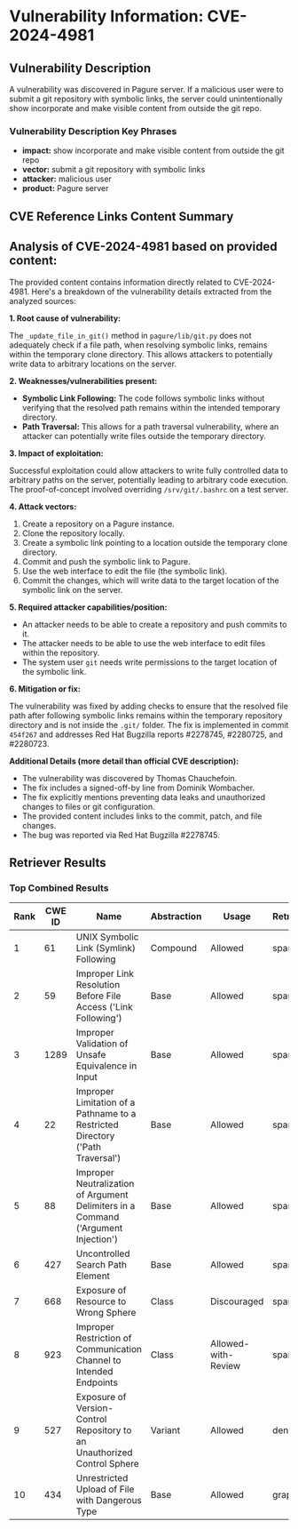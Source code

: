 # Vulnerability Information: CVE-2024-4981

## Vulnerability Description
A vulnerability was discovered in Pagure server. If a malicious user were to submit a git repository with symbolic links, the server could unintentionally show incorporate and make visible content from outside the git repo.

### Vulnerability Description Key Phrases
- **impact:** show incorporate and make visible content from outside the git repo
- **vector:** submit a git repository with symbolic links
- **attacker:** malicious user
- **product:** Pagure server

## CVE Reference Links Content Summary
## Analysis of CVE-2024-4981 based on provided content:

The provided content contains information directly related to CVE-2024-4981. Here's a breakdown of the vulnerability details extracted from the analyzed sources:

**1. Root cause of vulnerability:**

The `_update_file_in_git()` method in `pagure/lib/git.py` does not adequately check if a file path, when resolving symbolic links, remains within the temporary clone directory. This allows attackers to potentially write data to arbitrary locations on the server.

**2. Weaknesses/vulnerabilities present:**

*   **Symbolic Link Following:** The code follows symbolic links without verifying that the resolved path remains within the intended temporary directory.
*   **Path Traversal:** This allows for a path traversal vulnerability, where an attacker can potentially write files outside the temporary directory.

**3. Impact of exploitation:**

Successful exploitation could allow attackers to write fully controlled data to arbitrary paths on the server, potentially leading to arbitrary code execution. The proof-of-concept involved overriding `/srv/git/.bashrc` on a test server.

**4. Attack vectors:**

1.  Create a repository on a Pagure instance.
2.  Clone the repository locally.
3.  Create a symbolic link pointing to a location outside the temporary clone directory.
4.  Commit and push the symbolic link to Pagure.
5.  Use the web interface to edit the file (the symbolic link).
6.  Commit the changes, which will write data to the target location of the symbolic link on the server.

**5. Required attacker capabilities/position:**

*   An attacker needs to be able to create a repository and push commits to it.
*   The attacker needs to be able to use the web interface to edit files within the repository.
*   The system user `git` needs write permissions to the target location of the symbolic link.

**6. Mitigation or fix:**

The vulnerability was fixed by adding checks to ensure that the resolved file path after following symbolic links remains within the temporary repository directory and is not inside the `.git/` folder. The fix is implemented in commit `454f267` and addresses Red Hat Bugzilla reports #2278745, #2280725, and #2280723.

**Additional Details (more detail than official CVE description):**

*   The vulnerability was discovered by Thomas Chauchefoin.
*   The fix includes a signed-off-by line from Dominik Wombacher.
*   The fix explicitly mentions preventing data leaks and unauthorized changes to files or git configuration.
*   The provided content includes links to the commit, patch, and file changes.
*   The bug was reported via Red Hat Bugzilla #2278745.

## Retriever Results

### Top Combined Results

| Rank | CWE ID | Name | Abstraction | Usage  | Retrievers | Individual Scores |
|------|--------|------|-------------|-------|------------|-------------------|
| 1 | 61 | UNIX Symbolic Link (Symlink) Following | Compound | Allowed | sparse | 0.074 |
| 2 | 59 | Improper Link Resolution Before File Access ('Link Following') | Base | Allowed | sparse | 0.067 |
| 3 | 1289 | Improper Validation of Unsafe Equivalence in Input | Base | Allowed | sparse | 0.064 |
| 4 | 22 | Improper Limitation of a Pathname to a Restricted Directory ('Path Traversal') | Base | Allowed | sparse | 0.063 |
| 5 | 88 | Improper Neutralization of Argument Delimiters in a Command ('Argument Injection') | Base | Allowed | sparse | 0.060 |
| 6 | 427 | Uncontrolled Search Path Element | Base | Allowed | sparse | 0.059 |
| 7 | 668 | Exposure of Resource to Wrong Sphere | Class | Discouraged | sparse | 0.057 |
| 8 | 923 | Improper Restriction of Communication Channel to Intended Endpoints | Class | Allowed-with-Review | sparse | 0.056 |
| 9 | 527 | Exposure of Version-Control Repository to an Unauthorized Control Sphere | Variant | Allowed | dense | 0.587 |
| 10 | 434 | Unrestricted Upload of File with Dangerous Type | Base | Allowed | graph | 0.003 |

